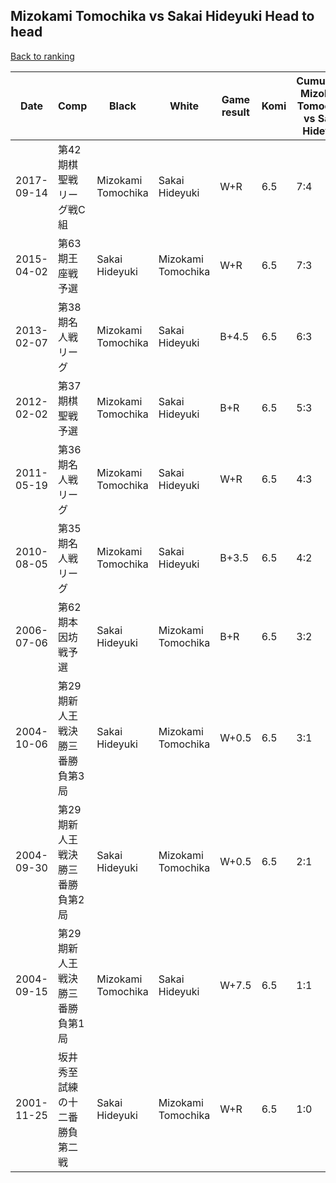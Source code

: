 ## Mizokami Tomochika vs Sakai Hideyuki Head to head

[Back to ranking](../../index.md)




| **Date** | **Comp** | **Black** | **White** | **Game result** | **Komi** | **Cumulative Mizokami Tomochika vs Sakai Hideyuki** | **Mizokami Tomochika streak** | **Sakai Hideyuki streak** | 
| --- | --- | --- | --- | --- | --- | --- | --- | --- |
| 2017-09-14 | 第42期棋聖戦リーグ戦C組 | Mizokami Tomochika | Sakai Hideyuki | W+R | 6.5 | 7:4 | 0 | 1 | 
| 2015-04-02 | 第63期王座戦予選 | Sakai Hideyuki | Mizokami Tomochika | W+R | 6.5 | 7:3 | 3 | 0 | 
| 2013-02-07 | 第38期名人戦リーグ | Mizokami Tomochika | Sakai Hideyuki | B+4.5 | 6.5 | 6:3 | 2 | 0 | 
| 2012-02-02 | 第37期棋聖戦予選 | Mizokami Tomochika | Sakai Hideyuki | B+R | 6.5 | 5:3 | 1 | 0 | 
| 2011-05-19 | 第36期名人戦リーグ | Mizokami Tomochika | Sakai Hideyuki | W+R | 6.5 | 4:3 | 0 | 1 | 
| 2010-08-05 | 第35期名人戦リーグ | Mizokami Tomochika | Sakai Hideyuki | B+3.5 | 6.5 | 4:2 | 1 | 0 | 
| 2006-07-06 | 第62期本因坊戦予選 | Sakai Hideyuki | Mizokami Tomochika | B+R | 6.5 | 3:2 | 0 | 1 | 
| 2004-10-06 | 第29期新人王戦決勝三番勝負第3局 | Sakai Hideyuki | Mizokami Tomochika | W+0.5 | 6.5 | 3:1 | 2 | 0 | 
| 2004-09-30 | 第29期新人王戦決勝三番勝負第2局 | Sakai Hideyuki | Mizokami Tomochika | W+0.5 | 6.5 | 2:1 | 1 | 0 | 
| 2004-09-15 | 第29期新人王戦決勝三番勝負第1局 | Mizokami Tomochika | Sakai Hideyuki | W+7.5 | 6.5 | 1:1 | 0 | 1 | 
| 2001-11-25 | 坂井秀至　試練の十二番勝負　第二戦 | Sakai Hideyuki | Mizokami Tomochika | W+R | 6.5 | 1:0 | 1 | 0 |




